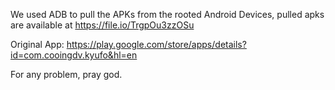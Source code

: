 We used ADB to pull the APKs from the rooted Android Devices, pulled apks are available at https://file.io/TrgpOu3zzOSu

Original App: https://play.google.com/store/apps/details?id=com.cooingdv.kyufo&hl=en

For any problem, pray god.
